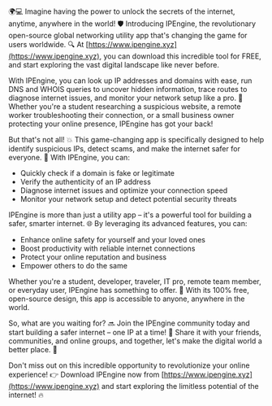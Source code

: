 🌍💻 Imagine having the power to unlock the secrets of the internet, anytime, anywhere in the world! 🛡️ Introducing IPEngine, the revolutionary open-source global networking utility app that's changing the game for users worldwide. 🔍 At [https://www.ipengine.xyz](https://www.ipengine.xyz), you can download this incredible tool for FREE, and start exploring the vast digital landscape like never before.

With IPEngine, you can look up IP addresses and domains with ease, run DNS and WHOIS queries to uncover hidden information, trace routes to diagnose internet issues, and monitor your network setup like a pro. 📡 Whether you're a student researching a suspicious website, a remote worker troubleshooting their connection, or a small business owner protecting your online presence, IPEngine has got your back!

But that's not all! 💥 This game-changing app is specifically designed to help identify suspicious IPs, detect scams, and make the internet safer for everyone. 🚀 With IPEngine, you can:

* Quickly check if a domain is fake or legitimate
* Verify the authenticity of an IP address
* Diagnose internet issues and optimize your connection speed
* Monitor your network setup and detect potential security threats

IPEngine is more than just a utility app – it's a powerful tool for building a safer, smarter internet. 🌐 By leveraging its advanced features, you can:

* Enhance online safety for yourself and your loved ones
* Boost productivity with reliable internet connections
* Protect your online reputation and business
* Empower others to do the same

Whether you're a student, developer, traveler, IT pro, remote team member, or everyday user, IPEngine has something to offer. 🌟 With its 100% free, open-source design, this app is accessible to anyone, anywhere in the world.

So, what are you waiting for? 🔜 Join the IPEngine community today and start building a safer internet – one IP at a time! 💪 Share it with your friends, communities, and online groups, and together, let's make the digital world a better place. 🌈

Don't miss out on this incredible opportunity to revolutionize your online experience! 👉 Download IPEngine now from [https://www.ipengine.xyz](https://www.ipengine.xyz) and start exploring the limitless potential of the internet! 🔥